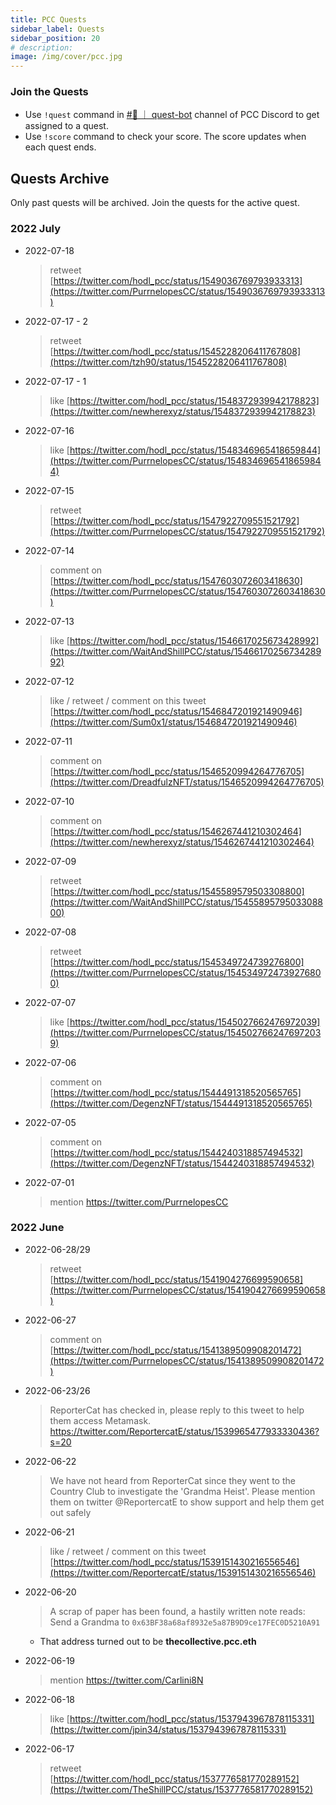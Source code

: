 ```yaml
---
title: PCC Quests
sidebar_label: Quests
sidebar_position: 20
# description:
image: /img/cover/pcc.jpg
---
```


### Join the Quests

- Use `!quest` command in [#🧙 ｜ quest-bot](https://discord.com/channels/856877590592749598/965990276751568897) channel of PCC Discord to get assigned to a quest.
- Use `!score` command to check your score. The score updates when each quest ends.

## Quests Archive

Only past quests will be archived. Join the quests for the active quest.

### 2022 July

- 2022-07-18

  > retweet [https://twitter.com/hodl_pcc/status/1549036769793933313](https://twitter.com/PurrnelopesCC/status/1549036769793933313)

- 2022-07-17 - 2

  > retweet [https://twitter.com/hodl_pcc/status/1545228206411767808](https://twitter.com/tzh90/status/1545228206411767808)

- 2022-07-17 - 1

  > like [https://twitter.com/hodl_pcc/status/1548372939942178823](https://twitter.com/newherexyz/status/1548372939942178823)

- 2022-07-16

  > like [https://twitter.com/hodl_pcc/status/1548346965418659844](https://twitter.com/PurrnelopesCC/status/1548346965418659844)

- 2022-07-15

  > retweet [https://twitter.com/hodl_pcc/status/1547922709551521792](https://twitter.com/PurrnelopesCC/status/1547922709551521792)

- 2022-07-14

  > comment on [https://twitter.com/hodl_pcc/status/1547603072603418630](https://twitter.com/PurrnelopesCC/status/1547603072603418630)

- 2022-07-13

  > like [https://twitter.com/hodl_pcc/status/1546617025673428992](https://twitter.com/WaitAndShillPCC/status/1546617025673428992)

- 2022-07-12

  > like / retweet / comment on this tweet [https://twitter.com/hodl_pcc/status/1546847201921490946](https://twitter.com/Sum0x1/status/1546847201921490946)

- 2022-07-11

  > comment on [https://twitter.com/hodl_pcc/status/1546520994264776705](https://twitter.com/DreadfulzNFT/status/1546520994264776705)

- 2022-07-10

  > comment on [https://twitter.com/hodl_pcc/status/1546267441210302464](https://twitter.com/newherexyz/status/1546267441210302464)

- 2022-07-09

  > retweet [https://twitter.com/hodl_pcc/status/1545589579503308800](https://twitter.com/WaitAndShillPCC/status/1545589579503308800)

- 2022-07-08

  > retweet [https://twitter.com/hodl_pcc/status/1545349724739276800](https://twitter.com/PurrnelopesCC/status/1545349724739276800)

- 2022-07-07

  > like [https://twitter.com/hodl_pcc/status/1545027662476972039](https://twitter.com/PurrnelopesCC/status/1545027662476972039)

- 2022-07-06

  > comment on [https://twitter.com/hodl_pcc/status/1544491318520565765](https://twitter.com/DegenzNFT/status/1544491318520565765)

- 2022-07-05

  > comment on [https://twitter.com/hodl_pcc/status/1544240318857494532](https://twitter.com/DegenzNFT/status/1544240318857494532)

- 2022-07-01

  > mention https://twitter.com/PurrnelopesCC

### 2022 June

- 2022-06-28/29

  > retweet [https://twitter.com/hodl_pcc/status/1541904276699590658](https://twitter.com/PurrnelopesCC/status/1541904276699590658)

- 2022-06-27

  > comment on [https://twitter.com/hodl_pcc/status/1541389509908201472](https://twitter.com/PurrnelopesCC/status/1541389509908201472)

- 2022-06-23/26

  > ReporterCat has checked in, please reply to this tweet to help them access Metamask. https://twitter.com/ReportercatE/status/1539965477933330436?s=20

- 2022-06-22

  > We have not heard from ReporterCat since they went to the Country Club to investigate the 'Grandma Heist'. Please mention them on twitter @ReportercatE to show support and help them get out safely

- 2022-06-21

  > like / retweet / comment on this tweet [https://twitter.com/hodl_pcc/status/1539151430216556546](https://twitter.com/ReportercatE/status/1539151430216556546)

- 2022-06-20

  > A scrap of paper has been found, a hastily written note reads: Send a Grandma to `0x63BF38a68af8932e5a87B9D9ce17FEC0D5210A91`

  - That address turned out to be **thecollective.pcc.eth**

- 2022-06-19

  > mention https://twitter.com/Carlini8N

- 2022-06-18

  > like [https://twitter.com/hodl_pcc/status/1537943967878115331](https://twitter.com/jpin34/status/1537943967878115331)

- 2022-06-17

  > retweet [https://twitter.com/hodl_pcc/status/1537776581770289152](https://twitter.com/TheShillPCC/status/1537776581770289152)
